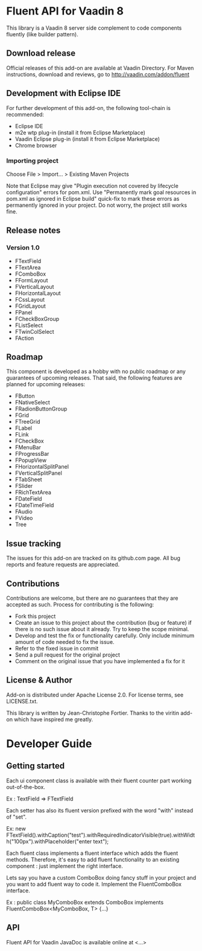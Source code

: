 # Fluent API for Vaadin 8

This library is a Vaadin 8 server side complement to code components fluently (like builder pattern).

## Download release

Official releases of this add-on are available at Vaadin Directory. For Maven instructions, download and reviews, go to http://vaadin.com/addon/fluent

## Development with Eclipse IDE

For further development of this add-on, the following tool-chain is recommended:
- Eclipse IDE
- m2e wtp plug-in (install it from Eclipse Marketplace)
- Vaadin Eclipse plug-in (install it from Eclipse Marketplace)
- Chrome browser

### Importing project

Choose File > Import... > Existing Maven Projects

Note that Eclipse may give "Plugin execution not covered by lifecycle configuration" errors for pom.xml. Use "Permanently mark goal resources in pom.xml as ignored in Eclipse build" quick-fix to mark these errors as permanently ignored in your project. Do not worry, the project still works fine. 

 
## Release notes

### Version 1.0
- FTextField
- FTextArea
- FComboBox
- FFormLayout
- FVerticalLayout
- FHorizontalLayout
- FCssLayout
- FGridLayout
- FPanel
- FCheckBoxGroup
- FListSelect
- FTwinColSelect
- FAction

## Roadmap

This component is developed as a hobby with no public roadmap or any guarantees of upcoming releases. That said, the following features are planned for upcoming releases:
- FButton
- FNativeSelect
- FRadionButtonGroup
- FGrid
- FTreeGrid
- FLabel
- FLink
- FCheckBox
- FMenuBar
- FProgressBar
- FPopupView
- FHorizontalSplitPanel
- FVerticalSplitPanel
- FTabSheet
- FSlider
- FRichTextArea
- FDateField
- FDateTimeField
- FAudio
- FVideo
- Tree


## Issue tracking

The issues for this add-on are tracked on its github.com page. All bug reports and feature requests are appreciated. 

## Contributions

Contributions are welcome, but there are no guarantees that they are accepted as such. Process for contributing is the following:
- Fork this project
- Create an issue to this project about the contribution (bug or feature) if there is no such issue about it already. Try to keep the scope minimal.
- Develop and test the fix or functionality carefully. Only include minimum amount of code needed to fix the issue.
- Refer to the fixed issue in commit
- Send a pull request for the original project
- Comment on the original issue that you have implemented a fix for it

## License & Author

Add-on is distributed under Apache License 2.0. For license terms, see LICENSE.txt.

This library is written by Jean-Christophe Fortier.
Thanks to the viritin add-on which have inspired me greatly.

# Developer Guide

## Getting started

Each ui component class is available with their fluent counter part working out-of-the-box.

Ex : TextField => FTextField

Each setter has also its fluent version prefixed with the word "with" instead of "set".

Ex: new FTextField().withCaption("test").withRequiredIndicatorVisible(true).withWidth("100px").withPlaceholder("enter text");

Each fluent class implements a fluent interface which adds the fluent methods. 
Therefore, it's easy to add fluent functionality to an existing component : just implement the right interface.

Lets say you have a custom ComboBox doing fancy stuff in your project and you want to add fluent way to code it. Implement the FluentComboBox interface.

Ex : public class MyComboBox<T> extends ComboBox<T> implements FluentComboBox<MyComboBox<T>, T> {...}

## API

Fluent API for Vaadin JavaDoc is available online at <...>
